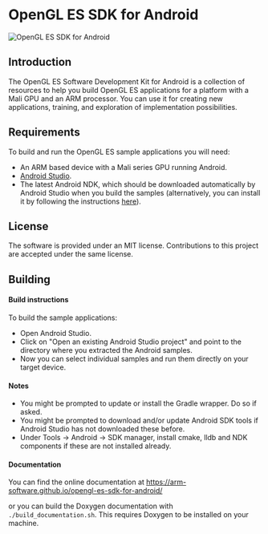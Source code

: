 # OpenGL ES SDK for Android

![OpenGL ES SDK for Android](https://user-images.githubusercontent.com/11390552/27276063-d0798c42-54d1-11e7-9695-940270e24d11.jpg)

## Introduction

The OpenGL ES Software Development Kit for Android is a collection of resources to help you build OpenGL ES applications
for a platform with a Mali GPU and an ARM processor. You can use it for creating new applications,
training, and exploration of implementation possibilities.

## Requirements

To build and run the OpenGL ES sample applications you will need:
-  An ARM based device with a Mali series GPU running Android.
-  [Android Studio](https://developer.android.com/studio/index.html).
-  The latest Android NDK, which should be downloaded automatically by Android Studio when you build the samples
    (alternatively, you can install it by following the instructions [here](https://developer.android.com/studio/projects/add-native-code.html#download-ndk)).

## License

The software is provided under an MIT license. Contributions to this project are accepted under the same license.

## Building

#### Build instructions

To build the sample applications:
- Open Android Studio.
- Click on "Open an existing Android Studio project" and point to the directory where you extracted the Android samples.
- Now you can select individual samples and run them directly on your target device.

#### Notes

  - You might be prompted to update or install the Gradle wrapper. Do so if asked.
  - You might be prompted to download and/or update Android SDK tools if Android Studio has not downloaded these before.
  - Under Tools -> Android -> SDK manager, install cmake, lldb and NDK components if these are not installed already.

#### Documentation
You can find the online documentation at https://arm-software.github.io/opengl-es-sdk-for-android/ 

or you can build the Doxygen documentation with `./build_documentation.sh`.
This requires Doxygen to be installed on your machine.
